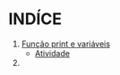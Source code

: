 # INDÍCE

1. [Função print e variáveis](aula_01/aula_01.py)
   - [Atividade](aula_01/atividade_aula_01.py)
2. 